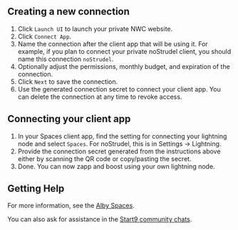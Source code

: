 ## Creating a new connection

1. Click `Launch UI` to launch your private NWC website.
2. Click `Connect App`.
3. Name the connection after the client app that will be using it. For example, if you plan to connect your private noStrudel client, you should name this connection `noStrudel`.
4. Optionally adjust the permissions, monthly budget, and expiration of the connection.
5. Click `Next` to save the connection.
6. Use the generated connection secret to connect your client app. You can delete the connection at any time to revoke access.

## Connecting your client app

1. In your Spaces client app, find the setting for connecting your lightning node and select `Spaces`. For noStrudel, this is in Settings -> Lightning.
2. Provide the connection secret generated from the instructions above either by scanning the QR code or copy/pasting the secret.
3. Done. You can now zapp and boost using your own lightning node.

## Getting Help

For more information, see the [Alby Spaces](https://nwc.dev/).

You can also ask for assistance in the [Start9 community chats](https://start9.com/contact).
